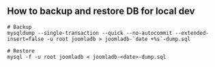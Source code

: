 ## How to backup and restore DB for local dev

```
# Backup
mysqldump --single-transaction --quick --no-autocommit --extended-insert=false -u root joomladb > joomladb-`date +%s`-dump.sql

# Restore
mysql -f -u root joomladb < joomladb-<date>-dump.sql
```
